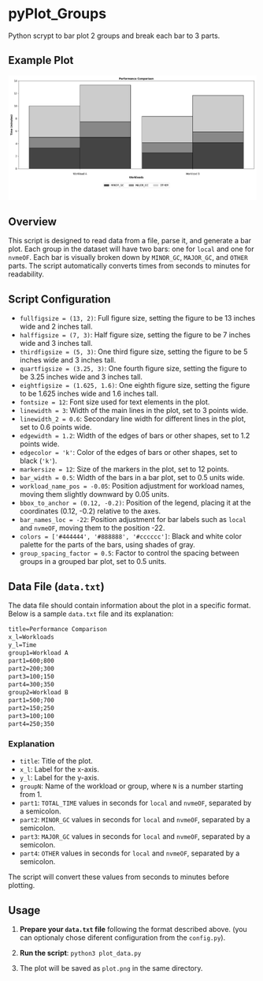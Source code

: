 # pyPlot_Groups
Python scrypt to bar plot 2 groups and break each bar to 3 parts.

## Example Plot

![Example Plot](https://raw.githubusercontent.com/Thodorhs/pyPlot_Groups/main/plot.png)

## Overview

This script is designed to read data from a file, parse it, and generate a bar plot. Each group in the dataset will have two bars: one for `local` and one for `nvmeOF`. Each bar is visually broken down by `MINOR_GC`, `MAJOR_GC`, and `OTHER` parts. The script automatically converts times from seconds to minutes for readability.

## Script Configuration

- `fullfigsize = (13, 2)`: Full figure size, setting the figure to be 13 inches wide and 2 inches tall.
- `halffigsize = (7, 3)`: Half figure size, setting the figure to be 7 inches wide and 3 inches tall.
- `thirdfigsize = (5, 3)`: One third figure size, setting the figure to be 5 inches wide and 3 inches tall.
- `quartfigsize = (3.25, 3)`: One fourth figure size, setting the figure to be 3.25 inches wide and 3 inches tall.
- `eightfigsize = (1.625, 1.6)`: One eighth figure size, setting the figure to be 1.625 inches wide and 1.6 inches tall.
- `fontsize = 12`: Font size used for text elements in the plot.
- `linewidth = 3`: Width of the main lines in the plot, set to 3 points wide.
- `linewidth_2 = 0.6`: Secondary line width for different lines in the plot, set to 0.6 points wide.
- `edgewidth = 1.2`: Width of the edges of bars or other shapes, set to 1.2 points wide.
- `edgecolor = 'k'`: Color of the edges of bars or other shapes, set to black (`'k'`).
- `markersize = 12`: Size of the markers in the plot, set to 12 points.
- `bar_width = 0.5`: Width of the bars in a bar plot, set to 0.5 units wide.
- `workload_name_pos = -0.05`: Position adjustment for workload names, moving them slightly downward by 0.05 units.
- `bbox_to_anchor = (0.12, -0.2)`: Position of the legend, placing it at the coordinates (0.12, -0.2) relative to the axes.
- `bar_names_loc = -22`: Position adjustment for bar labels such as `local` and `nvmeOF`, moving them to the position -22.
- `colors = ['#444444', '#888888', '#cccccc']`: Black and white color palette for the parts of the bars, using shades of gray.
- `group_spacing_factor = 0.5`: Factor to control the spacing between groups in a grouped bar plot, set to 0.5 units.


## Data File (`data.txt`)

The data file should contain information about the plot in a specific format. Below is a sample `data.txt` file and its explanation:

```
title=Performance Comparison
x_l=Workloads
y_l=Time
group1=Workload A
part1=600;800
part2=200;300
part3=100;150
part4=300;350
group2=Workload B
part1=500;700
part2=150;250
part3=100;100
part4=250;350
```

### Explanation

- `title`: Title of the plot.
- `x_l`: Label for the x-axis.
- `y_l`: Label for the y-axis.
- `groupN`: Name of the workload or group, where `N` is a number starting from 1.
- `part1`: `TOTAL_TIME` values in seconds for `local` and `nvmeOF`, separated by a semicolon.
- `part2`: `MINOR_GC` values in seconds for `local` and `nvmeOF`, separated by a semicolon.
- `part3`: `MAJOR_GC` values in seconds for `local` and `nvmeOF`, separated by a semicolon.
- `part4`: `OTHER` values in seconds for `local` and `nvmeOF`, separated by a semicolon.

The script will convert these values from seconds to minutes before plotting.

## Usage

1. **Prepare your `data.txt` file** following the format described above. (you can optionaly chose diferent configuration from the `config.py`).

2. **Run the script**: ```python3 plot_data.py ```

3. The plot will be saved as `plot.png` in the same directory.


